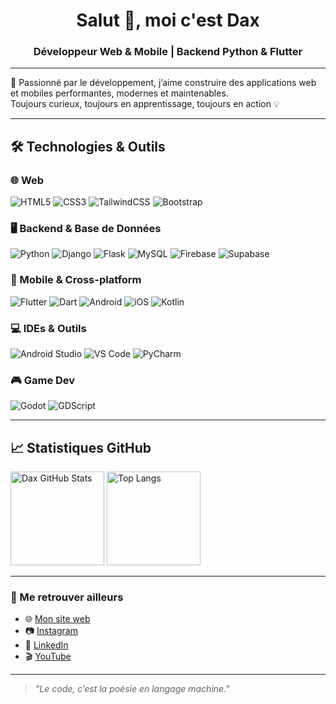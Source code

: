 <h1 align="center">Salut 👋, moi c'est Dax</h1>
<h3 align="center">Développeur Web & Mobile | Backend Python & Flutter</h3>

---

🎯 Passionné par le développement, j’aime construire des applications web et mobiles performantes, modernes et maintenables.  
Toujours curieux, toujours en apprentissage, toujours en action 💡

---

## 🛠️ Technologies & Outils

### 🌐 Web
![HTML5](https://img.shields.io/badge/-HTML5-E34F26?logo=html5&logoColor=white&style=flat)
![CSS3](https://img.shields.io/badge/-CSS3-1572B6?logo=css3&logoColor=white&style=flat)
![TailwindCSS](https://img.shields.io/badge/-TailwindCSS-38B2AC?logo=tailwind-css&logoColor=white&style=flat)
![Bootstrap](https://img.shields.io/badge/-Bootstrap-7952B3?logo=bootstrap&logoColor=white&style=flat)

### 🖥️ Backend & Base de Données
![Python](https://img.shields.io/badge/-Python-3776AB?logo=python&logoColor=white&style=flat)
![Django](https://img.shields.io/badge/-Django-092E20?logo=django&logoColor=white&style=flat)
![Flask](https://img.shields.io/badge/-Flask-000000?logo=flask&logoColor=white&style=flat)
![MySQL](https://img.shields.io/badge/-MySQL-4479A1?logo=mysql&logoColor=white&style=flat)
![Firebase](https://img.shields.io/badge/-Firebase-FFCA28?logo=firebase&logoColor=black&style=flat)
![Supabase](https://img.shields.io/badge/-Supabase-3ECF8E?logo=supabase&logoColor=white&style=flat)

### 📱 Mobile & Cross-platform
![Flutter](https://img.shields.io/badge/-Flutter-02569B?logo=flutter&logoColor=white&style=flat)
![Dart](https://img.shields.io/badge/-Dart-0175C2?logo=dart&logoColor=white&style=flat)
![Android](https://img.shields.io/badge/-Android-3DDC84?logo=android&logoColor=white&style=flat)
![iOS](https://img.shields.io/badge/-iOS-000000?logo=apple&logoColor=white&style=flat)
![Kotlin](https://img.shields.io/badge/-Kotlin-7F52FF?logo=kotlin&logoColor=white&style=flat)

### 💻 IDEs & Outils
![Android Studio](https://img.shields.io/badge/-Android%20Studio-3DDC84?logo=android-studio&logoColor=white&style=flat)
![VS Code](https://img.shields.io/badge/-VSCode-007ACC?logo=visual-studio-code&logoColor=white&style=flat)
![PyCharm](https://img.shields.io/badge/-PyCharm-000000?logo=pycharm&logoColor=white&style=flat)

### 🎮 Game Dev
![Godot](https://img.shields.io/badge/-Godot-478CBF?logo=godot-engine&logoColor=white&style=flat)
![GDScript](https://img.shields.io/badge/-GDScript-478CBF?logo=godot-engine&logoColor=white&style=flat)

---

## 📈 Statistiques GitHub

<p align="left">
  <img src="https://github-readme-stats.vercel.app/api?username=thatsdaxdeveloper&show_icons=true&theme=radical" alt="Dax GitHub Stats" height="150" />
  <img src="https://github-readme-stats.vercel.app/api/top-langs/?username=thatsdaxdeveloper&layout=compact&theme=radical" alt="Top Langs" height="150" />
</p>

---

### 🔗 Me retrouver ailleurs

- 🌐 [Mon site web](https://nathanaelmoussou.pythonanywhere.com/)
- 📷 [Instagram](https://instagram.com/n9ncharles)
- 💼 [LinkedIn](https://www.linkedin.com/in/nathanael-moussou-51a857367/)
- 🎬 [YouTube](https://youtube.com/@thatsdaxdeveloper?si=HjRpw1HDtTnB8oaY)

---

> *"Le code, c’est la poésie en langage machine."*  
